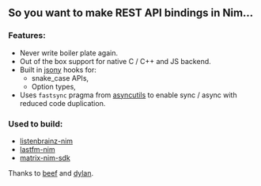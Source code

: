 ## So you want to make REST API bindings in Nim...

### Features:
- Never write boiler plate again.
- Out of the box support for native C / C++ and JS backend.
- Built in [jsony](https://github.com/treeform/jsony/) hooks for:
  - snake_case APIs,
  - Option types,
- Uses `fastsync` pragma from [asyncutils](https://github.com/tandy-1000/asyncutils) to enable sync / async with reduced code duplication.

### Used to build:
- [listenbrainz-nim](https://gitlab.com/tandy1000/listenbrainz-nim)
- [lastfm-nim](https://gitlab.com/tandy1000/lastfm-nim)
- [matrix-nim-sdk](https://github.com/dylhack/matrix-nim-sdk)


Thanks to [beef](https://github.com/beef331/) and [dylan](https://github.com/dylhack/).
